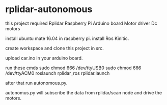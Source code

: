 # rplidar-autonomous

this project required 
Rplidar
Raspberry Pi
Arduino board
Motor driver
Dc motors

install ubuntu mate 16.04 in raspberry pi.
install Ros Kinitic.

create workspace and clone this project in src.

upload car.ino in your arduino board.

run these cmds
  sudo chmod 666 /dev/ttyUSB0
  sudo chmod 666 /dev/ttyACM0
  roslaunch rplidar_ros rplidar.launch 
  
  after that run autonomous.py.
  
  
  autonomus.py will subscribe the data from rplidar/scan node and drive the motors.
